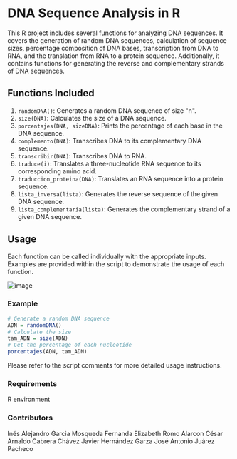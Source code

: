 # DNA Sequence Analysis in R

This R project includes several functions for analyzing DNA sequences. It covers the generation of random DNA sequences, calculation of sequence sizes, percentage composition of DNA bases, transcription from DNA to RNA, and the translation from RNA to a protein sequence. Additionally, it contains functions for generating the reverse and complementary strands of DNA sequences.

## Functions Included

1. `randomDNA()`: Generates a random DNA sequence of size "n".
2. `size(DNA)`: Calculates the size of a DNA sequence.
3. `porcentajes(DNA, sizeDNA)`: Prints the percentage of each base in the DNA sequence.
4. `complemento(DNA)`: Transcribes DNA to its complementary DNA sequence.
5. `transcribir(DNA)`: Transcribes DNA to RNA.
6. `traduce(i)`: Translates a three-nucleotide RNA sequence to its corresponding amino acid.
7. `traduccion_proteina(DNA)`: Translates an RNA sequence into a protein sequence.
8. `lista_inversa(lista)`: Generates the reverse sequence of the given DNA sequence.
9. `lista_complementaria(lista)`: Generates the complementary strand of a given DNA sequence.

## Usage

Each function can be called individually with the appropriate inputs. Examples are provided within the script to demonstrate the usage of each function.

![image](https://github.com/Ineso1/DNA-encoder--written-in-R-/assets/84602829/bdc232f7-d8e7-40e6-a3ae-ab1d349043b0)

### Example

```R
# Generate a random DNA sequence
ADN = randomDNA()
# Calculate the size
tam_ADN = size(ADN)
# Get the percentage of each nucleotide
porcentajes(ADN, tam_ADN)
```

Please refer to the script comments for more detailed usage instructions.

### Requirements

R environment

### Contributors
Inés Alejandro Garcia Mosqueda
Fernanda Elizabeth Romo Alarcon
César Arnaldo Cabrera Chávez
Javier Hernández Garza
José Antonio Juárez Pacheco

